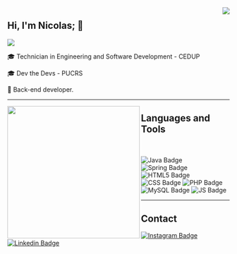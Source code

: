 <img align='right' src="https://github-readme-stats.vercel.app/api?username=nicolas-ceruti&show_icons=true&theme=dark&cache_seconds=2300">

## Hi, I'm Nicolas; 👋

<img src="https://img.shields.io/static/v1?label=Overview&message=Nicolas Ceruti&color=f8efd4&style=for-the-badge&logo=GitHub">

<p>

🎓 Technician in Engineering and Software Development - CEDUP<br/>

🎓 Dev the Devs - PUCRS<br/>

💼 Back-end developer.


</p>

<hr>

<img width=300 align='left' src="https://github-readme-stats.vercel.app/api/top-langs/?username=nicolas-ceruti&theme=dark">




<h2 align=left>Languages and Tools</h2>

<br> 

![Java Badge](https://img.shields.io/badge/Java-ED8B00?style=for-the-badge&logo=java&logoColor=white) ![Spring Badge](https://img.shields.io/badge/Spring-6DB33F?style=for-the-badge&logo=spring&logoColor=white) ![HTML5 Badge](https://img.shields.io/badge/HTML5-E34F26?style=for-the-badge&logo=html5&logoColor=white) ![CSS Badge](https://img.shields.io/badge/CSS3-1572B6?style=for-the-badge&logo=css3&logoColor=white) ![PHP Badge](https://img.shields.io/badge/PHP-777BB4?style=for-the-badge&logo=php&logoColor=white) ![MySQL Badge](https://img.shields.io/badge/MySQL-00000F?style=for-the-badge&logo=mysql&logoColor=white)  ![JS Badge](https://img.shields.io/badge/JavaScript-F7DF1E?style=for-the-badge&logo=javascript&logoColor=black) 

<hr>




##  Contact


[![Instagram Badge](https://img.shields.io/badge/Instagram-E4405F.svg?style=for-the-badge&logo=Instagram&logoColor=white&link=https://instagram.com/nicolas_ceruti)](https://instagram.com/nicolas_ceruti)
[![Linkedin Badge](https://img.shields.io/badge/LinkedIn-0A66C2.svg?style=for-the-badge&logo=LinkedIn&logoColor=white&link=https://www.linkedin.com/in/nicolasceruti/)](https://www.linkedin.com/in/nicolasceruti/)

